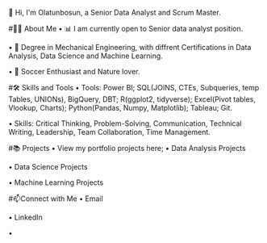 👋 Hi, I'm Olatunbosun, a Senior Data Analyst and Scrum Master.

#🙋‍♀️ About Me
• 📊 I am currently open to Senior data analyst position.

• 📐 Degree in Mechanical Engineering, with diffrent Certifications in Data Analysis, Data Science and Machine Learning.

• 👗 Soccer Enthusiast and Nature lover.

#🛠 Skills and Tools
• Tools: Power BI; SQL(JOINS, CTEs, Subqueries, temp Tables, UNIONs), BigQuery, DBT; R(ggplot2, tidyverse); Excel(Pivot tables, Vlookup, Charts); Python(Pandas, Numpy, Matplotlib); Tableau; Git.

• Skills: Critical Thinking, Problem-Solving, Communication, Technical Writing, Leadership, Team Collaboration, Time Management.

#📚 Projects
• View my portfolio projects here;
• Data Analysis Projects

• Data Science Projects

• Machine Learning Projects


#📫Connect with Me
• Email

• LinkedIn

• 
